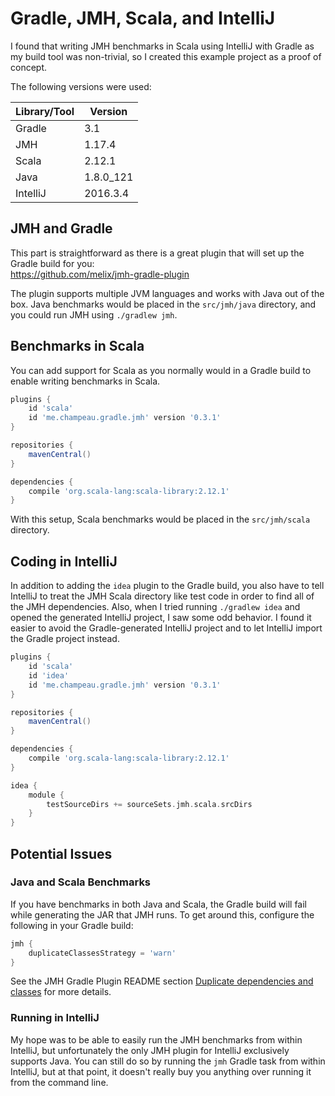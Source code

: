 # Gradle, JMH, Scala, and IntelliJ

I found that writing JMH benchmarks in Scala using IntelliJ with Gradle as my build tool was non-trivial,
so I created this example project as a proof of concept.

The following versions were used:

| Library/Tool  | Version       |
| ------------- | ------------- |
| Gradle        | 3.1           |
| JMH           | 1.17.4        |
| Scala         | 2.12.1        |
| Java          | 1.8.0_121     |
| IntelliJ      | 2016.3.4      |

## JMH and Gradle

This part is straightforward as there is a great plugin that will set up the Gradle build for you:  
https://github.com/melix/jmh-gradle-plugin

The plugin supports multiple JVM languages and works with Java out of the box.
Java benchmarks would be placed in the `src/jmh/java` directory,
and you could run JMH using `./gradlew jmh`.

## Benchmarks in Scala

You can add support for Scala as you normally would in a Gradle build to enable writing benchmarks in Scala.

```groovy
plugins {
    id 'scala'
    id 'me.champeau.gradle.jmh' version '0.3.1'
}

repositories {
    mavenCentral()
}

dependencies {
    compile 'org.scala-lang:scala-library:2.12.1'
}
```

With this setup, Scala benchmarks would be placed in the `src/jmh/scala` directory.

## Coding in IntelliJ

In addition to adding the `idea` plugin to the Gradle build,
you also have to tell IntelliJ to treat the JMH Scala directory like test code in order to find all of the JMH dependencies.
Also, when I tried running `./gradlew idea` and opened the generated IntelliJ project,
I saw some odd behavior.
I found it easier to avoid the Gradle-generated IntelliJ project and to let IntelliJ import the Gradle project instead.

```groovy
plugins {
    id 'scala'
    id 'idea'
    id 'me.champeau.gradle.jmh' version '0.3.1'
}

repositories {
    mavenCentral()
}

dependencies {
    compile 'org.scala-lang:scala-library:2.12.1'
}

idea {
    module {
        testSourceDirs += sourceSets.jmh.scala.srcDirs
    }
}
```

## Potential Issues

### Java and Scala Benchmarks

If you have benchmarks in both Java and Scala, the Gradle build will fail while generating the JAR that JMH runs.
To get around this, configure the following in your Gradle build:

```groovy
jmh {
    duplicateClassesStrategy = 'warn'
}
```

See the JMH Gradle Plugin README section [Duplicate dependencies and classes](https://github.com/melix/jmh-gradle-plugin#duplicate-dependencies-and-classes) for more details.

### Running in IntelliJ

My hope was to be able to easily run the JMH benchmarks from within IntelliJ,
but unfortunately the only JMH plugin for IntelliJ exclusively supports Java.
You can still do so by running the `jmh` Gradle task from within IntelliJ,
but at that point, it doesn't really buy you anything over running it from the command line.
